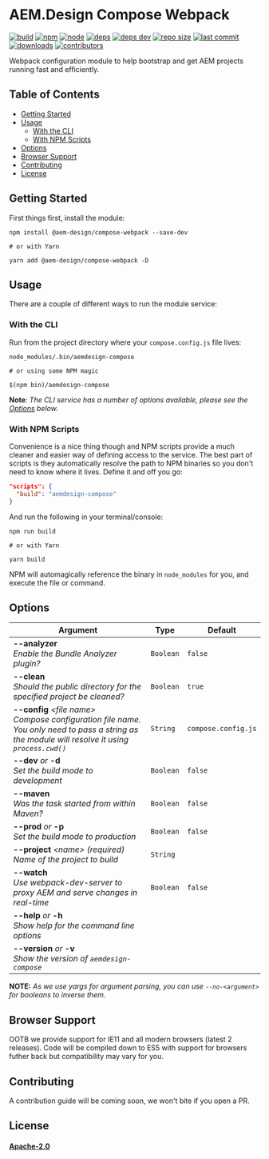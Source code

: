 # AEM.Design Compose Webpack

[build]: https://github.com/aem-design/npm-compose-webpack/workflows/Build/badge.svg
[build-url]: https://github.com/aem-design/npm-compose-webpack/actions?workflow=Build
[npm]: https://img.shields.io/npm/v/@aem-design/compose-webpack.svg
[npm-url]: https://npmjs.com/package/@aem-design/compose-webpack
[node]: https://img.shields.io/node/v/@aem-design/compose-webpack.svg
[node-url]: https://nodejs.org
[deps]: https://david-dm.org/aem-design/npm-compose-webpack.svg
[deps-url]: https://david-dm.org/aem-design/npm-compose-webpack
[deps-dev]: https://david-dm.org/aem-design/npm-compose-webpack/dev-status.svg
[deps-dev-url]: https://david-dm.org/aem-design/npm-compose-webpack?type=dev
[repo-size]: https://img.shields.io/github/repo-size/aem-design/npm-compose-webpack
[repo-size-url]: https://github.com/aem-design/npm-compose-webpack
[last-commit]: https://img.shields.io/github/last-commit/aem-design/npm-compose-webpack
[last-commit-url]: https://github.com/aem-design/npm-compose-webpack
[downloads]: https://img.shields.io/npm/dm/@aem-design/compose-webpack.svg
[contributors]: https://img.shields.io/github/contributors/aem-design/npm-compose-webpack.svg
[contributors-url]: https://github.com/aem-design/npm-compose-webpack/graphs/contributors

[![build][build]][build-url]
[![npm][npm]][npm-url]
[![node][node]][node-url]
[![deps][deps]][deps-url]
[![deps dev][deps-dev]][deps-dev-url]
[![repo size][repo-size]][repo-size-url]
[![last commit][last-commit]][last-commit-url]
[![downloads][downloads]][npm-url]
[![contributors][contributors]][contributors-url]

Webpack configuration module to help bootstrap and get AEM projects running fast and efficiently.

## Table of Contents
- [Getting Started](#getting-started)
- [Usage](#usage)
  - [With the CLI](#with-the-cli)
  - [With NPM Scripts](#with-npm-scripts)
- [Options](#support)
- [Browser Support](#browser-support)
- [Contributing](#contributing)
- [License](#license)

## Getting Started
First things first, install the module:

```console
npm install @aem-design/compose-webpack --save-dev

# or with Yarn

yarn add @aem-design/compose-webpack -D
```

## Usage
There are a couple of different ways to run the module service:

### With the CLI
Run from the project directory where your `compose.config.js` file lives:

```console
node_modules/.bin/aemdesign-compose

# or using some NPM magic

$(npm bin)/aemdesign-compose
```

**Note**: _The CLI service has a number of options available, please see the [Options](#options) below._

### With NPM Scripts
Convenience is a nice thing though and NPM scripts provide a much cleaner and easier way of defining access to the service. The best part of scripts is they automatically resolve the path to NPM binaries so you don't need to know where it lives. Define it and off you go:

```json
"scripts": {
  "build": "aemdesign-compose"
}
```

And run the following in your terminal/console:

```console
npm run build

# or with Yarn

yarn build
```

NPM will automagically reference the binary in `node_modules` for you, and execute the file or command.

## Options
| Argument | Type | Default |
| ---      | ---  | --- |
| **--analyzer**<br>_Enable the Bundle Analyzer plugin?_ | `Boolean` | `false` |
| **--clean**<br>_Should the public directory for the specified project be cleaned?_ | `Boolean` | `true` |
| **--config** _&lt;file name&gt;_<br>_Compose configuration file name. You only need to pass a string as the module will resolve it using `process.cwd()`_ | `String` | `compose.config.js` |
| **--dev** _or_ **-d**<br>_Set the build mode to development_ | `Boolean` | `false` |
| **--maven**<br>_Was the task started from within Maven?_ | `Boolean` | `false` |
| **--prod** _or_ **-p**<br>_Set the build mode to production_ | `Boolean` | `false` |
| **--project** _&lt;name&gt;_ _(required)_<br>_Name of the project to build_ | `String` |
| **--watch**<br>_Use webpack-dev-server to proxy AEM and serve changes in real-time_ | `Boolean` | `false` |
| **--help** _or_ **-h**<br>_Show help for the command line options_ |
| **--version** _or_ **-v**<br>_Show the version of `aemdesign-compose`_ |

**NOTE:** _As we use yargs for argument parsing, you can use `--no-<argument>` for booleans to inverse them._

## Browser Support
OOTB we provide support for IE11 and all modern browsers (latest 2 releases). Code will be compiled down to ES5 with support for browsers futher back but compatibility may vary for you.

## Contributing
A contribution guide will be coming soon, we won't bite if you open a PR.

## License

#### [Apache-2.0](./LICENSE)
